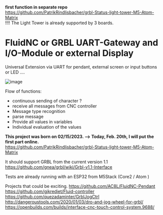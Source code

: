 **first function in separate repo**  
https://github.com/PatrikRindlisbacher/grbl-Status-light-tower-M5-Atom-Matrix  
!!!! The Light Tower is already supported by 3 boards.




# FluidNC or GRBL UART-Gateway and I/O-Module or external Display
Universal Extension via UART for pendant, external screen or input buttons or LED ....

![image](https://user-images.githubusercontent.com/39780457/222853536-45064344-fa95-4174-96e7-7ad30469f224.png)

Flow of functions:
- continuous sending of character ?
- receive all messages from CNC controller
- Message type recognition
- parse message
- Provide all values in variables
- Individual evaluation of the values

**This project was born on 02/15/2023. --> Today, Feb. 20th, I will put the first part online.**  
https://github.com/PatrikRindlisbacher/grbl-Status-light-tower-M5-Atom-Matrix

It should support GRBL from the current version 1.1
https://github.com/gnea/grbl/wiki/Grbl-v1.1-Interface

Tests are already running with an ESP32 from M5Stack (Core2 / Atom )


Projects that could be exciting.
https://github.com/AC8L/FluidNC-Pendant  
https://github.com/gjkrediet/Fluid-controller  
https://github.com/quezadaminter/GrblJogCtrl  
http://dangeroustools.com/2020/01/03/dro-and-jog-wheel-for-grbl/  
https://openbuilds.com/builds/interface-cnc-touch-control-system.9688/  

